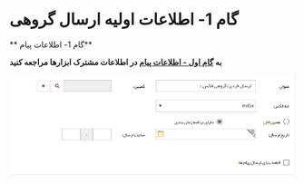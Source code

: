 # گام 1- اطلاعات اولیه ارسال گروهی    

** گام 1- اطلاعات پیام**

**به [گام اول - اطلاعات پیام](../../ToolsSharedInformation/Step1messageinfo.md) در اطلاعات مشترک ابزارها مراجعه کنید**

**![](advertising-sendinggroupfax-firststep.png)**